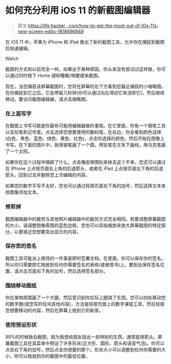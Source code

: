 # 如何充分利用 iOS 11 的新截图编辑器

> 原文:[https://life hacker . com/how-to-get-the-most-out-of-IOs-11s-new-screen-edito-1818696949](https://lifehacker.com/how-to-get-the-most-out-of-ios-11s-new-screenshot-edito-1818696949)

在 iOS 11 中，苹果为 iPhone 和 iPad 推出了新的截图工具，允许你在捕捉到截图后快速编辑。

Watch

截图的方式和以前完全一样。如果出于某种原因，你从来没有尝试过这样做，你可以通过同时按下 Home 键和睡眠/唤醒键来截图。

现在，当您捕获该屏幕截图时，您将在屏幕的左下方看到您最近捕获的小缩略图。在你捕捉到它之后，它会停留几秒钟(你可以通过向左滑动它来消除它)，然后继续移动。要访问截图编辑器，请点击缩略图。

### 在上面写字

在截图上书写可能是你最有可能用编辑器做的事情。在它里面，你有一个钢笔工具以及铅笔和记号笔。点击选择您想要使用的数码笔。在右边，你会看到颜色选择(白色、黑色、蓝色、绿色、黄色、红色)，点击你选择的颜色，然后开始在图像上书写。在下面的图片中，我用钢笔画了一个圆，用铅笔在文本下画线，用马克笔画了一个太阳。

如果你在这个过程中搞砸了什么，点击橡皮擦图标来抹去这个不幸。您还可以通过在 iPhone 上点按页面右上角的后退箭头，或者在 iPad 上点按页面左下角的后退箭头，回到过去并删除您上次编辑的内容。

如果您的数字手写不太好，您也可以通过轻按页面右下角的加号，然后选择文本来给图像添加文本。

### 修剪掉

截图编辑器中的裁剪与其他照片编辑器中的裁剪方式完全相同。若要调整屏幕截图的大小，请调整图像周围的蓝色边框。您也可以双指缩放来放大屏幕截图的特定部分，以更接近您想要突出显示的内容。

### 保存您的签名

截图工具可能派上用场的一件事是即时签署文档。在里面，你可以保存你的签名，所以你只需要把它拖放到任何你需要签名的表格(或者情书)上。要到达保存签名位置，请点击页面右下角的加号，然后选择签名部分。

### **围绕**移动图纸

你在某物周围画了一个大圈，然后意识到你实际上圈错了东西。您可以四处移动您的数字圈(或您写的任何其他内容)，方法是轻按页面上的数字课程工具，然后轻按您想要移动的内容，然后在屏幕上拖到它的新家。

### 使用预设形状

99%的时候我会截图，因为我想给朋友指出一些特别的东西，通常是用箭头。屏幕截图工具在其菜单中预设了许多形状(正方形、圆形、箭头和语音气泡)。你可以点击右下角的加号，然后点击你想要的那个。形状大小可以调整到任何你需要的大小，你可以拖放到你的截图中的最佳位置。